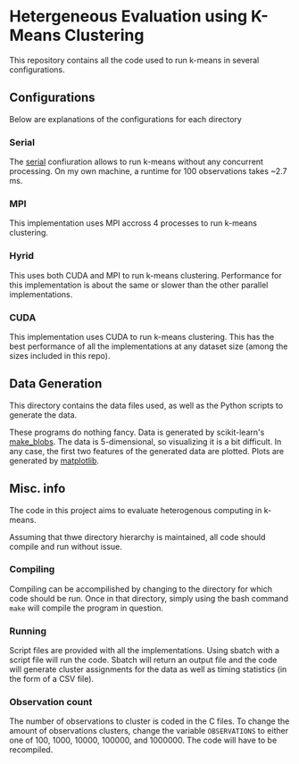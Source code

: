 # Hetergeneous Evaluation using K-Means Clustering

This repository contains all the code used to run k-means in several configurations.

## Configurations

Below are explanations of the configurations for each directory

### Serial

The [serial](./serial) confiuration allows to run k-means without any concurrent processing. On my own machine, a runtime for 100 observations takes ~2.7 ms. 

### MPI

This implementation uses MPI accross 4 processes to run k-means clustering.

### Hyrid

This uses both CUDA and MPI to run k-means clustering. Performance for this implementation is about the same or slower than the other parallel implementations.

### CUDA

This implementation uses CUDA to run k-means clustering. This has the best performance of all the implementations at any dataset size (among the sizes included in this repo).

## Data Generation

This directory contains the data files used, as well as the Python scripts to generate the data.

These programs do nothing fancy. Data is generated by scikit-learn's [make_blobs](https://scikit-learn.org/stable/modules/generated/sklearn.datasets.make_blobs.html). The data is 5-dimensional, so visualizing it is a bit difficult. In any case, the first two features of the generated data are plotted. Plots are generated by [matplotlib](https://matplotlib.org/3.2.1/index.html).

## Misc. info

The code in this project aims to evaluate heterogenous computing in k-means.

Assuming that thwe directory hierarchy is maintained, all code should compile
and run without issue.

### Compiling

Compiling can be accompilished by changing to the directory for which code
should be run. Once in that directory, simply using the bash command `make`
will compile the program in question.

### Running

Script files are provided with all the implementations. Using sbatch with
a script file will run the code. Sbatch will return an output file
and the code will generate cluster assignments for the data as well as
timing statistics (in the form of a CSV file).

### Observation count

The number of observations to cluster is coded in the C files. To change the
amount of observations clusters, change the variable `OBSERVATIONS` to either
one of 100, 1000, 10000, 100000, and 1000000. The code will have to be recompiled.
